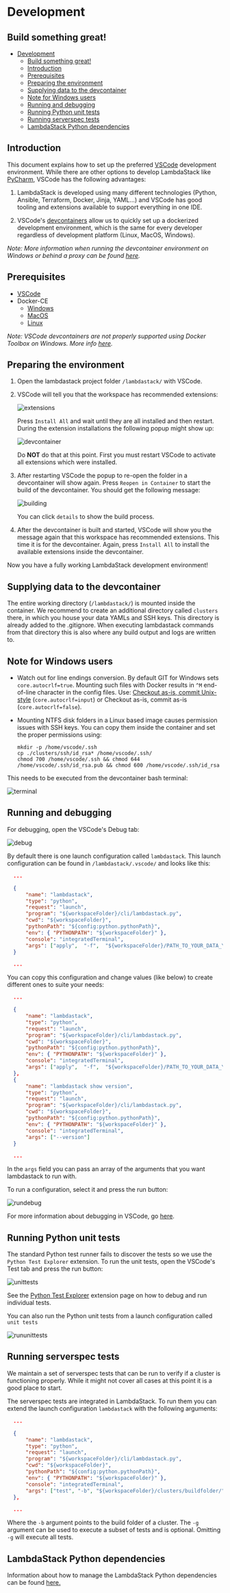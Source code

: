 # Development
## Build something great!

<!-- TOC -->

- [Development](#development)
  - [Build something great!](#build-something-great)
  - [Introduction](#introduction)
  - [Prerequisites](#prerequisites)
  - [Preparing the environment](#preparing-the-environment)
  - [Supplying data to the devcontainer](#supplying-data-to-the-devcontainer)
  - [Note for Windows users](#note-for-windows-users)
  - [Running and debugging](#running-and-debugging)
  - [Running Python unit tests](#running-python-unit-tests)
  - [Running serverspec tests](#running-serverspec-tests)
  - [LambdaStack Python dependencies](#lambdastack-python-dependencies)

<!-- /TOC -->

## Introduction

This document explains how to set up the preferred [VSCode](https://code.visualstudio.com/) development environment. While there are other options to develop LambdaStack like [PyCharm](https://www.jetbrains.com/pycharm/), VSCode has the following advantages:

1. LambdaStack is developed using many different technologies (Python, Ansible, Terraform, Docker, Jinja, YAML...) and VSCode has good tooling and extensions available to support everything in one IDE.

2. VSCode's [devcontainers](https://code.visualstudio.com/docs/remote/containers) allow us to quickly set up a dockerized development environment, which is the same for every developer regardless of development platform (Linux, MacOS, Windows).

*Note: More information when running the devcontainer environment on Windows or behind a proxy can be found [here](./howto/PREREQUISITES.md#important-notes).*

## Prerequisites

- [VSCode](https://code.visualstudio.com/)
- Docker-CE
  - [Windows](https://hub.docker.com/editions/community/docker-ce-desktop-windows)
  - [MacOS](https://hub.docker.com/editions/community/docker-ce-desktop-mac)
  - [Linux](https://docs.docker.com/install/linux/docker-ce/ubuntu/)

*Note: VSCode devcontainers are not properly supported using Docker Toolbox on Windows. More info [here](https://github.com/microsoft/vscode-remote-release/issues/95).*

## Preparing the environment

1. Open the lambdastack project folder ```/lambdastack/``` with VSCode.

2. VSCode will tell you that the workspace has recommended extensions:

    ![extensions](../assets/images/development/extensions.png)

    Press ```Install All``` and wait until they are all installed and then restart. During the extension installations the following popup might show up:

    ![devcontainer](../assets/images/development/devcontainer.png)

    Do **NOT** do that at this point. First you must restart VSCode to activate all extensions which were installed.

3. After restarting VSCode the popup to re-open the folder in a devcontainer will show again. Press ```Reopen in Container``` to start the build of the devcontainer. You should get the following message:

    ![building](../assets/images/development/building.png)

    You can click ```details``` to show the build process.

4. After the devcontainer is built and started, VSCode will show you the message again that this workspace has recommended extensions. This time it is for the devcontainer. Again, press ```Install All``` to install the available extensions inside the devcontainer.

Now you have a fully working LambdaStack development environment!

## Supplying data to the devcontainer

The entire working directory (```/lambdastack/```) is mounted inside the container. We recommend to create an additional directory called ```clusters``` there, in which you house your data YAMLs and SSH keys. This directory is already added to the .gitignore. When executing lambdastack commands from that directory this is also where any build output and logs are written to.

## Note for Windows users

- Watch out for line endings conversion. By default GIT for Windows sets `core.autocrlf=true`. Mounting such files with Docker results in `^M` end-of-line character in the config files.
Use: [Checkout as-is, commit Unix-style](https://stackoverflow.com/questions/10418975/how-to-change-line-ending-settings) (`core.autocrlf=input`) or Checkout as-is, commit as-is (`core.autocrlf=false`).

- Mounting NTFS disk folders in a Linux based image causes permission issues with SSH keys. You can copy them inside the container and set the proper permissions using:

    ```shell
    mkdir -p /home/vscode/.ssh
    cp ./clusters/ssh/id_rsa* /home/vscode/.ssh/
    chmod 700 /home/vscode/.ssh && chmod 644 /home/vscode/.ssh/id_rsa.pub && chmod 600 /home/vscode/.ssh/id_rsa
    ```

This needs to be executed from the devcontainer bash terminal:

![terminal](../assets/images/development/terminal.png)

## Running and debugging

For debugging, open the VSCode's Debug tab:

![debug](../assets/images/development/debug.png)

By default there is one launch configuration called ```lambdastack```. This launch configuration can be found in ```/lambdastack/.vscode/``` and looks like this:

  ```json
    ...

    {
        "name": "lambdastack",
        "type": "python",
        "request": "launch",
        "program": "${workspaceFolder}/cli/lambdastack.py",
        "cwd": "${workspaceFolder}",
        "pythonPath": "${config:python.pythonPath}",
        "env": { "PYTHONPATH": "${workspaceFolder}" },
        "console": "integratedTerminal",
        "args": ["apply",  "-f",  "${workspaceFolder}/PATH_TO_YOUR_DATA_YAML"]
    }

    ...
  ```

You can copy this configuration and change values (like below) to create different ones to suite your needs:

  ```json
    ...

    {
        "name": "lambdastack",
        "type": "python",
        "request": "launch",
        "program": "${workspaceFolder}/cli/lambdastack.py",
        "cwd": "${workspaceFolder}",
        "pythonPath": "${config:python.pythonPath}",
        "env": { "PYTHONPATH": "${workspaceFolder}" },
        "console": "integratedTerminal",
        "args": ["apply",  "-f",  "${workspaceFolder}/PATH_TO_YOUR_DATA_YAML"]
    },
    {
        "name": "lambdastack show version",
        "type": "python",
        "request": "launch",
        "program": "${workspaceFolder}/cli/lambdastack.py",
        "cwd": "${workspaceFolder}",
        "pythonPath": "${config:python.pythonPath}",
        "env": { "PYTHONPATH": "${workspaceFolder}" },
        "console": "integratedTerminal",
        "args": ["--version"]
    }

    ...
  ```

In the ```args``` field you can pass an array of the arguments that you want lambdastack to run with.

To run a configuration, select it and press the run button:

![rundebug](../assets/images/development/rundebug.png)

For more information about debugging in VSCode, go [here](https://code.visualstudio.com/docs/editor/debugging).

## Running Python unit tests

The standard Python test runner fails to discover the tests so we use the ```Python Test Explorer``` extension. To run the unit tests, open the VSCode's Test tab and press the run button:

![unittests](../assets/images/development/unittests.png)

See the [Python Test Explorer](https://marketplace.visualstudio.com/items?itemName=LittleFoxTeam.vscode-python-test-adapter) extension page on how to debug and run individual tests.

You can also run the Python unit tests from a launch configuration called ```unit tests```

![rununittests](../assets/images/development/rununittests.png)

## Running serverspec tests

We maintain a set of serverspec tests that can be run to verify if a cluster is functioning properly. While it might not cover all cases at this point it is a good place to start.

The serverspec tests are integrated in LambdaStack. To run them you can extend the launch configuration ```lambdastack``` with the following arguments:

  ```json
    ...

    {
        "name": "lambdastack",
        "type": "python",
        "request": "launch",
        "program": "${workspaceFolder}/cli/lambdastack.py",
        "cwd": "${workspaceFolder}",
        "pythonPath": "${config:python.pythonPath}",
        "env": { "PYTHONPATH": "${workspaceFolder}" },
        "console": "integratedTerminal",
        "args": ["test", "-b", "${workspaceFolder}/clusters/buildfolder/", "-g", "postgresql"]
    },

    ...
  ```

Where the ```-b``` argument points to the build folder of a cluster. The ```-g``` argument can be used to execute a subset of tests and is optional. Omitting ```-g``` will execute all tests.

## LambdaStack Python dependencies

Information about how to manage the LambdaStack Python dependencies can be found [here.](../../.devcontainer/requirements.md#python-requirement-management)
